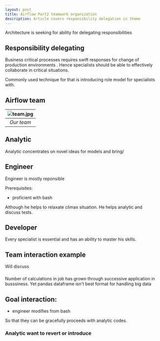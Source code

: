 ```yaml
---
layout: post
title: Airflow Part2 teamwork organization
description: Article covers responsibility delegation in theme
---
```


Architecture is seeking for ability for delegating responsibilities 



## Responsibility delegating

Business critical processes requires swift responses for change of production environments . Hence specialists should be able to effectively collaborate in critical situations.

Commonly used technique for that is introducing role model for specialists with. 

## Airflow team

| ![team.jpg](/assets/img/posts/airflow_automation/team.png) | 
|:--:| 
| *Our team* |

## Analytic 

Analytic concentrates on novel ideas for models and bring/


## Engineer 


Engineer is mostly reponsible 

Prerequisites:
- proficient with bash



Although he helps to relaxate climax situation. He helps analytic and discuss tests.

## Developer


Every specialist is essential and has an ability to master his skills.



## Team interaction example

Will discuss

### 

Number of calculations in job has grown through successive application in busssiness. Yet pandas dataframe isn't best format for handling big data




Goal interaction:
-
- engineer modifies from bash 

So that they can be gracefully proceeds with analytic codes.


### Analytic want to revert or introduce








